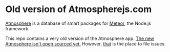 # Old version of Atmospherejs.com

[Atmosphere](https://atmospherejs.com) is a database of smart packages for [Meteor](http://meteor.com), the Node.js framework.

This repo contains a very old version of the Atmosphere app. [The new Atmosphere isn't open sourced yet.](https://github.com/percolatestudio/atmosphere/issues/219) However, [that](https://github.com/percolatestudio/atmosphere/issues) is the place to file issues.
